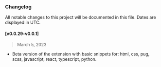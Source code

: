 ### Changelog

All notable changes to this project will be documented in this file. Dates are displayed in UTC.

#### [v0.0.29-v0.0.1]

> March 5, 2023

- Beta version of the extension with basic snippets for: html, css, pug, scss, javascript, react, typescript, python.
